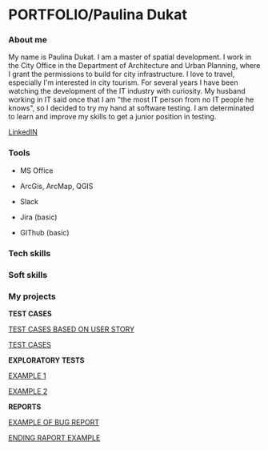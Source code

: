 # **PORTFOLIO/Paulina Dukat**

### About me

My name is Paulina Dukat. I am a master of spatial development. I work in the City Office in the Department of Architecture and Urban Planning, where I grant the permissions to build for city infrastructure. I love to travel, especially I'm interested in city tourism. For several years I have been watching the development of the IT industry with curiosity. My husband working in IT said once that I am "the most IT person from no IT people he knows", so I decided to try my hand at software testing. I am determinated to learn and improve my skills to get a junior position in testing. 

[LinkedIN](www.linkedin.com/in/paulina-dukat-a5b52616b)

### Tools

- MS Office 

- ArcGis, ArcMap, QGIS

- Slack

- Jira (basic)

- GIThub (basic)

### Tech skills


### Soft skills

### My projects

**TEST CASES**

[TEST CASES BASED ON USER STORY](https://docs.google.com/spreadsheets/d/1a5CcZHkxXNOqsvOUn6t_iRNmutyI7MzRRGe3EFDpcL8/edit?usp=sharing)

[TEST CASES ](https://docs.google.com/spreadsheets/d/1aJdtGjX23EDbuMYZd0WxBgJFTEXd28ce26LJ-b-C8TA/edit?usp=sharing)

**EXPLORATORY TESTS**

[EXAMPLE 1](https://docs.google.com/document/d/1leQafjG6w0TSUu7WEOSyP8hLsCNmrESgDq1Onno0lvg/edit?usp=sharing)

[EXAMPLE 2](https://docs.google.com/document/d/1CbSJ_kc7yGvm1VZ1YadWKeoKIE1_lpKVclB15Zu2AEI/edit?usp=sharing)

**REPORTS**

[EXAMPLE OF BUG REPORT](https://docs.google.com/document/d/1_U7dRavMEPdXdpny39uX4DJAGWdXxh4b-h3_sWoV1Ys/edit?usp=sharing)

[ENDING RAPORT EXAMPLE](https://docs.google.com/document/d/1TaioT1y4r_8HDZ-dIuCcO-L8V7ME7-nrGjqKv2-8GDk/edit?usp=sharing)

###
